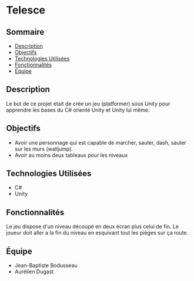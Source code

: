 # Telesce

## Sommaire
- [Description](#description)
- [Objectifs](#Objectifs)
- [Technologies Utilisées](#technologies-utilisées)
- [Fonctionnalités](#fonctionnalites)
- [Équipe](#equipe)

## Description
Le but de ce projet était de crée un jeu (platformer) sous Unity pour apprendre les bases du C# orienté Unity et Unity lui même.

## Objectifs
- Avoir une personnage qui est capable de marcher, sauter, dash, sauter sur les murs (walljump).
- Avoir au moins deux tableaux pour les niveaux 


## Technologies Utilisées
- C#
- Unity


## Fonctionnalités
Le jeu dispose d'un niveau découpé en deux écran plus celui de fin. Le joueur doit aller a la fin du niveau en esquivant tout les pièges sur ça route.


## Équipe
- Jean-Baptiste Bodusseau
- Aurélien Dugast
